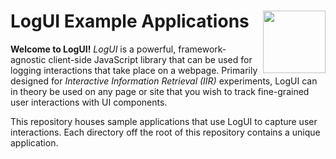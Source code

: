 # LogUI Example Applications <a href="https://www.tudelft.nl"><img align="right" width="100" src="./.meta/tudelft.svg" /></a>

**Welcome to LogUI!** *LogUI* is a powerful, framework-agnostic client-side JavaScript library that can be used for logging interactions that take place on a webpage. Primarily designed for *Interactive Information Retrieval (IIR)* experiments, LogUI can in theory be used on any page or site that you wish to track fine-grained user interactions with UI components.

This repository houses sample applications that use LogUI to capture user interactions. Each directory off the root of this repository contains a unique application.